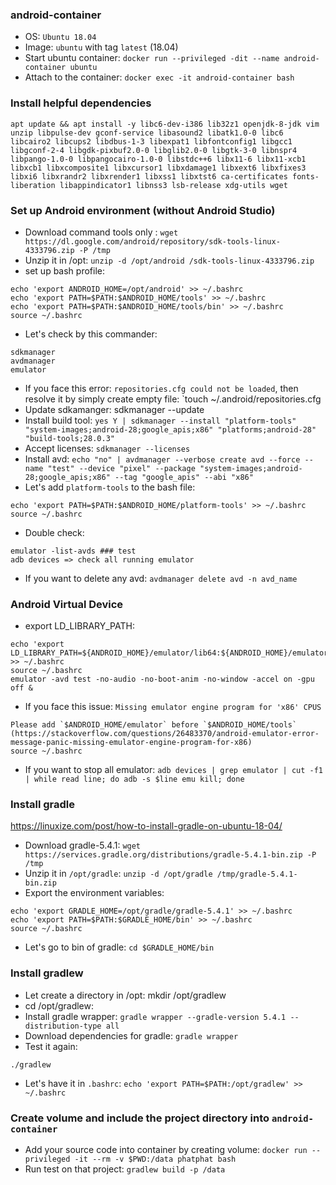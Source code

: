 ### android-container

- OS: `Ubuntu 18.04`
- Image: `ubuntu` with tag `latest` (18.04)
- Start ubuntu container: `docker run --privileged -dit --name android-container ubuntu`
- Attach to the container: `docker exec -it android-container bash`

### Install helpful dependencies
```
apt update && apt install -y libc6-dev-i386 lib32z1 openjdk-8-jdk vim unzip libpulse-dev gconf-service libasound2 libatk1.0-0 libc6 libcairo2 libcups2 libdbus-1-3 libexpat1 libfontconfig1 libgcc1 libgconf-2-4 libgdk-pixbuf2.0-0 libglib2.0-0 libgtk-3-0 libnspr4 libpango-1.0-0 libpangocairo-1.0-0 libstdc++6 libx11-6 libx11-xcb1 libxcb1 libxcomposite1 libxcursor1 libxdamage1 libxext6 libxfixes3 libxi6 libxrandr2 libxrender1 libxss1 libxtst6 ca-certificates fonts-liberation libappindicator1 libnss3 lsb-release xdg-utils wget
```

### Set up Android environment (without Android Studio)
- Download command tools only : `wget https://dl.google.com/android/repository/sdk-tools-linux-4333796.zip -P /tmp`
- Unzip it in /opt: `unzip -d /opt/android /sdk-tools-linux-4333796.zip`
- set up bash profile: 
```
echo 'export ANDROID_HOME=/opt/android' >> ~/.bashrc
echo 'export PATH=$PATH:$ANDROID_HOME/tools' >> ~/.bashrc
echo 'export PATH=$PATH:$ANDROID_HOME/tools/bin' >> ~/.bashrc
source ~/.bashrc
```
- Let's check by this commander:
```
sdkmanager 
avdmanager
emulator
``` 
- If you face this error: `repositories.cfg could not be loaded`, then resolve it by simply create empty file: `touch ~/.android/repositories.cfg
- Update sdkamanger: sdkmanager --update
- Install build tool: `yes Y | sdkmanager --install "platform-tools" "system-images;android-28;google_apis;x86" "platforms;android-28" "build-tools;28.0.3"`
- Accept licenses: `sdkmanager --licenses`
- Install avd: `echo "no" | avdmanager --verbose create avd --force --name "test" --device "pixel" --package "system-images;android-28;google_apis;x86" --tag "google_apis" --abi "x86"`
- Let's add `platform-tools` to the bash file:
 ```
echo 'export PATH=$PATH:$ANDROID_HOME/platform-tools' >> ~/.bashrc
source ~/.bashrc
```
- Double check:
```
emulator -list-avds ### test
adb devices => check all running emulator
```
- If you want to delete any avd: `avdmanager delete avd -n avd_name`

### Android Virtual Device
- export LD_LIBRARY_PATH: 
```
echo 'export LD_LIBRARY_PATH=${ANDROID_HOME}/emulator/lib64:${ANDROID_HOME}/emulator/lib64/qt/lib' >> ~/.bashrc
source ~/.bashrc
emulator -avd test -no-audio -no-boot-anim -no-window -accel on -gpu off &
```
- If you face this issue: `Missing emulator engine program for 'x86' CPUS` 
```
Please add `$ANDROID_HOME/emulator` before `$ANDROID_HOME/tools` (https://stackoverflow.com/questions/26483370/android-emulator-error-message-panic-missing-emulator-engine-program-for-x86)
source ~/.bashrc
```

- If you want to stop all emulator: `adb devices | grep emulator | cut -f1 | while read line; do adb -s $line emu kill; done`

### Install gradle
https://linuxize.com/post/how-to-install-gradle-on-ubuntu-18-04/

- Download gradle-5.4.1: `wget https://services.gradle.org/distributions/gradle-5.4.1-bin.zip -P /tmp`
- Unzip it in `/opt/gradle`: `unzip -d /opt/gradle /tmp/gradle-5.4.1-bin.zip`
- Export the environment variables:
```
echo 'export GRADLE_HOME=/opt/gradle/gradle-5.4.1' >> ~/.bashrc
echo 'export PATH=$PATH:$GRADLE_HOME/bin' >> ~/.bashrc   
source ~/.bashrc
```
- Let's go to bin of gradle: `cd $GRADLE_HOME/bin`

### Install gradlew
- Let create a directory in /opt: mkdir /opt/gradlew
- cd /opt/gradlew: 
- Install gradle wrapper: `gradle wrapper --gradle-version 5.4.1 --distribution-type all`
- Download dependencies for gradle: `gradle wrapper` 
- Test it again: 
```
./gradlew
``` 
- Let's have it in `.bashrc`: `echo 'export PATH=$PATH:/opt/gradlew' >> ~/.bashrc`

### Create volume and include the project directory into `android-container`
- Add your source code into container by creating volume: `docker run --privileged -it --rm -v $PWD:/data phatphat bash`
- Run test on that project: `gradlew build -p /data`


